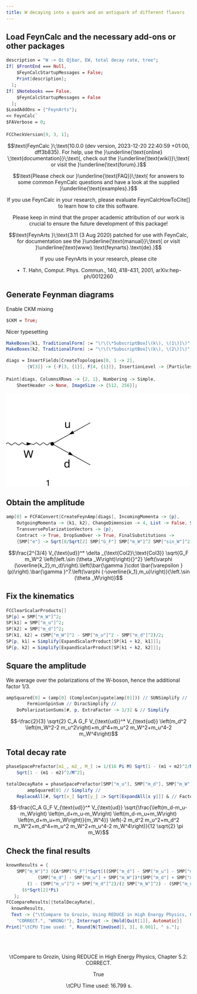 ```yaml
---
title: W decaying into a quark and an antiquark of different flavors
---
```



## Load FeynCalc and the necessary add-ons or other packages

```mathematica
description = "W -> Qi Qjbar, EW, total decay rate, tree";
If[ $FrontEnd === Null, 
  	$FeynCalcStartupMessages = False; 
  	Print[description]; 
  ];
If[ $Notebooks === False, 
  	$FeynCalcStartupMessages = False 
  ];
$LoadAddOns = {"FeynArts"};
<< FeynCalc`
$FAVerbose = 0; 
 
FCCheckVersion[9, 3, 1];
```

$$\text{FeynCalc }\;\text{10.0.0 (dev version, 2023-12-20 22:40:59 +01:00, dff3b835). For help, use the }\underline{\text{online} \;\text{documentation}}\;\text{, check out the }\underline{\text{wiki}}\;\text{ or visit the }\underline{\text{forum}.}$$

$$\text{Please check our }\underline{\text{FAQ}}\;\text{ for answers to some common FeynCalc questions and have a look at the supplied }\underline{\text{examples}.}$$

$$\text{If you use FeynCalc in your research, please evaluate FeynCalcHowToCite[] to learn how to cite this software.}$$

$$\text{Please keep in mind that the proper academic attribution of our work is crucial to ensure the future development of this package!}$$

$$\text{FeynArts }\;\text{3.11 (3 Aug 2020) patched for use with FeynCalc, for documentation see the }\underline{\text{manual}}\;\text{ or visit }\underline{\text{www}.\text{feynarts}.\text{de}.}$$

$$\text{If you use FeynArts in your research, please cite}$$

$$\text{ $\bullet $ T. Hahn, Comput. Phys. Commun., 140, 418-431, 2001, arXiv:hep-ph/0012260}$$

## Generate Feynman diagrams

Enable CKM mixing

```mathematica
$CKM = True;
```

Nicer typesetting

```mathematica
MakeBoxes[k1, TraditionalForm] := "\!\(\*SubscriptBox[\(k\), \(1\)]\)";
MakeBoxes[k2, TraditionalForm] := "\!\(\*SubscriptBox[\(k\), \(2\)]\)";
```

```mathematica
diags = InsertFields[CreateTopologies[0, 1 -> 2], 
    	{V[3]} -> {-F[3, {1}], F[4, {1}]}, InsertionLevel -> {Particles}]; 
 	
Paint[diags, ColumnsXRows -> {2, 1}, Numbering -> Simple, 
  	SheetHeader -> None, ImageSize -> {512, 256}];
```

![16av6pyrw8x3c](img/16av6pyrw8x3c.svg)

## Obtain the amplitude

```mathematica
amp[0] = FCFAConvert[CreateFeynAmp[diags], IncomingMomenta -> {p}, 
  	OutgoingMomenta -> {k1, k2}, ChangeDimension -> 4, List -> False, SMP -> True, 
  	TransversePolarizationVectors -> {p}, 
  	Contract -> True, DropSumOver -> True, FinalSubstitutions -> 
   	{SMP["e"] -> Sqrt[8/Sqrt[2] SMP["G_F"] SMP["m_W"]^2 SMP["sin_W"]^2]}]
```

$$\frac{2^{3/4} V_{\text{ud}}^* \delta _{\text{Col2}\;\text{Col3}} \sqrt{G_F m_W^2 \left(\left.\sin (\theta _W\right)\right){}^2} \left(\varphi (\overline{k_2},m_d)\right).\left(\bar{\gamma }\cdot \bar{\varepsilon }(p)\right).\bar{\gamma }^7.\left(\varphi (-\overline{k_1},m_u)\right)}{\left.\sin (\theta _W\right)}$$

## Fix the kinematics

```mathematica
FCClearScalarProducts[]
SP[p] = SMP["m_W"]^2;
SP[k1] = SMP["m_u"]^2;
SP[k2] = SMP["m_d"]^2;
SP[k1, k2] = (SMP["m_W"]^2 - SMP["m_u"]^2 - SMP["m_d"]^2)/2;
SP[p, k1] = Simplify[ExpandScalarProduct[SP[k1 + k2, k1]]];
SP[p, k2] = Simplify[ExpandScalarProduct[SP[k1 + k2, k2]]];
```

## Square the amplitude

We average over the polarizations of the W-boson, hence the additional factor 1/3.

```mathematica
ampSquared[0] = (amp[0] (ComplexConjugate[amp[0]])) // SUNSimplify // 
     	FermionSpinSum // DiracSimplify // 
   	DoPolarizationSums[#, p, ExtraFactor -> 1/3] & // Simplify
```

$$-\frac{2}{3} \sqrt{2} C_A G_F V_{\text{ud}}^* V_{\text{ud}} \left(m_d^2 \left(m_W^2-2 m_u^2\right)+m_d^4+m_u^2 m_W^2+m_u^4-2 m_W^4\right)$$

## Total decay rate

```mathematica
phaseSpacePrefactor[m1_, m2_, M_] := 1/(16 Pi M) Sqrt[1 - (m1 + m2)^2/M^2]*
   	Sqrt[1 - (m1 - m2)^2/M^2];
```

```mathematica
totalDecayRate = phaseSpacePrefactor[SMP["m_u"], SMP["m_d"], SMP["m_W"]]*
     	ampSquared[0] // Simplify // 
   	ReplaceAll[#, Sqrt[x_] Sqrt[y_] :> Sqrt[ExpandAll[x y]]] & // Factor2
```

$$-\frac{C_A G_F V_{\text{ud}}^* V_{\text{ud}} \sqrt{\frac{\left(m_d-m_u-m_W\right) \left(m_d+m_u-m_W\right) \left(m_d-m_u+m_W\right) \left(m_d+m_u+m_W\right)}{m_W^4}} \left(-2 m_d^2 m_u^2+m_d^2 m_W^2+m_d^4+m_u^2 m_W^2+m_u^4-2 m_W^4\right)}{12 \sqrt{2} \pi  m_W}$$

## Check the final results

```mathematica
knownResults = {
   	SMP["m_W"]^3 (CA*SMP["G_F"]*Sqrt[((SMP["m_d"] - SMP["m_u"] - SMP["m_W"])*(SMP["m_d"] + SMP["m_u"] - SMP["m_W"])*
           	(SMP["m_d"] - SMP["m_u"] + SMP["m_W"])*(SMP["m_d"] + SMP["m_u"] + SMP["m_W"]))/SMP["m_W"]^4]*
        (1 - (SMP["m_u"]^2 + SMP["m_d"]^2)/(2 SMP["m_W"]^2) - (SMP["m_u"]^2 - SMP["m_d"]^2)^2/(2 SMP["m_W"]^4))*SMP["V_ud", -I]*SMP["V_ud", I])/
      (6*Sqrt[2]*Pi) 
   };
FCCompareResults[{totalDecayRate}, 
  knownResults, 
  Text -> {"\tCompare to Grozin, Using REDUCE in High Energy Physics, Chapter 5.2:", 
    "CORRECT.", "WRONG!"}, Interrupt -> {Hold[Quit[1]], Automatic}]
Print["\tCPU Time used: ", Round[N[TimeUsed[], 3], 0.001], " s."]; 
  
  
 

```

$$\text{$\backslash $tCompare to Grozin, Using REDUCE in High Energy Physics, Chapter 5.2:} \;\text{CORRECT.}$$

$$\text{True}$$

$$\text{$\backslash $tCPU Time used: }16.799\text{ s.}$$